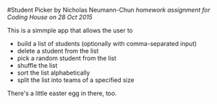 #Student Picker
by Nicholas Neumann-Chun
*homework assignment for Coding House on 28 Oct 2015*

This is a simmple app that allows the user to
- build a list of students (optionally with comma-separated input)
- delete a student from the list
- pick a random student from the list
- shuffle the list
- sort the list alphabetically
- split the list into teams of a specified size

There's a little easter egg in there, too.